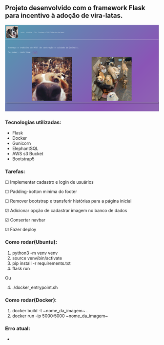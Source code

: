 ## Projeto desenvolvido com o framework Flask para incentivo à adoção de vira-latas.

![site_adocao_viralatas](static/imgs/img_site.png)


### Tecnologias utilizadas:
- Flask
- Docker
- Gunicorn
- ElephantSQL
- AWS s3 Bucket
- Bootstrap5

### Tarefas:
  &#9744; Implementar cadastro e login de usuários

  &#9744; Padding-botton minima do footer

  &#9744; Remover bootstrap e transferir histórias para a página inicial

  &#9745; Adicionar opção de cadastrar imagem no banco de dados

  &#9745; Consertar navbar
    
  &#9745; Fazer deploy

### Como rodar(Ubuntu):

1. python3 -m venv venv
2. source venv/bin/activate
3. pip install -r requirements.txt
4. flask run

Ou

4. ./docker_entrypoint.sh


### Como rodar(Docker):

1. docker build -t ~nome_da_imagem~ .
2. docker run -ip 5000:5000 ~nome_da_imagem~



### Erro atual:
- 
